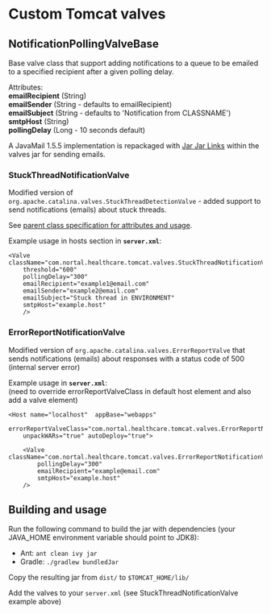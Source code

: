 Custom Tomcat valves
====================

## NotificationPollingValveBase
Base valve class that support adding notifications to a queue to be emailed to a specified recipient after a given polling delay.

Attributes:  
**emailRecipient** (String)  
**emailSender** (String - defaults to emailRecipient)  
**emailSubject** (String - defaults to 'Notification from CLASSNAME')  
**smtpHost** (String)  
**pollingDelay** (Long - 10 seconds default)  

A JavaMail 1.5.5 implementation is repackaged with [Jar Jar Links](https://github.com/shevek/jarjar) within the valves jar for sending emails.


### StuckThreadNotificationValve
Modified version of `org.apache.catalina.valves.StuckThreadDetectionValve` - added support to send notifications (emails)
about stuck threads.

See [parent class specification for attributes and usage](https://tomcat.apache.org/tomcat-7.0-doc/config/valve.html#Stuck_Thread_Detection_Valve).

Example usage in hosts section in **`server.xml`**:  
```
<Valve className="com.nortal.healthcare.tomcat.valves.StuckThreadNotificationValve" 
    threshold="600"
    pollingDelay="300"
    emailRecipient="example1@email.com" 
    emailSender="example2@email.com"
    emailSubject="Stuck thread in ENVIRONMENT"
    smtpHost="example.host" 
    />
```

### ErrorReportNotificationValve
Modified version of `org.apache.catalina.valves.ErrorReportValve` that sends notifications (emails) about responses with a status code of 500 (internal server error)

Example usage in **`server.xml`**:  
(need to override errorReportValveClass in default host element and also add a valve element) 
```
<Host name="localhost"  appBase="webapps"
    errorReportValveClass="com.nortal.healthcare.tomcat.valves.ErrorReportNotificationValve"
    unpackWARs="true" autoDeploy="true">
    
    <Valve className="com.nortal.healthcare.tomcat.valves.ErrorReportNotificationValve" 
        pollingDelay="300"
        emailRecipient="example@email.com" 
        smtpHost="example.host" 
    />
```

## Building and usage
Run the following command to build the jar with dependencies 
(your JAVA_HOME environment variable should point to JDK8):  
* Ant: `ant clean ivy jar`
* Gradle: `./gradlew bundledJar`


Copy the resulting jar from `dist/` to `$TOMCAT_HOME/lib/`

Add the valves to your `server.xml` (see StuckThreadNotificationValve example above)
